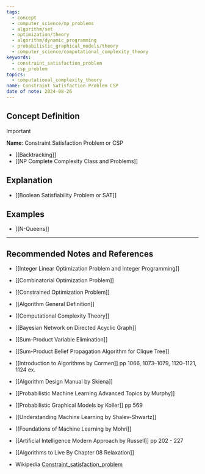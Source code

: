 ```yaml
---
tags:
  - concept
  - computer_science/np_problems
  - algorithm/set
  - optimization/theory
  - algorithm/dynamic_programming
  - probabilistic_graphical_models/theory
  - computer_science/computational_complexity_theory
keywords:
  - constraint_satisfaction_problem
  - csp_problem
topics:
  - computational_complexity_theory
name: Constraint Satisfaction Problem CSP
date of note: 2024-08-26
---
```

 
## Concept Definition

>[!important]
>**Name**: Constraint Satisfaction Problem or CSP



- [[Backtracking]]
- [[NP Complete Complexity Class and Problems]]

## Explanation



- [[Boolean Satisfiability Problem or SAT]]


## Examples

- [[N-Queens]]


-----------
##  Recommended Notes and References


- [[Integer Linear Optimization Problem and Integer Programming]]
- [[Combinatorial Optimization Problem]]
- [[Constrained Optimization Problem]]
- [[Algorithm General Definition]]
- [[Computational Complexity Theory]]


- [[Bayesian Network on Directed Acyclic Graph]]
- [[Sum-Product Variable Elimination]]
- [[Sum-Product Belief Propagation Algorithm for Clique Tree]]


- [[Introduction to Algorithms by Cormen]] pp 1066, 1073–1079, 1120–1121, 1124 ex.
- [[Algorithm Design Manual by Skiena]]
- [[Probabilistic Machine Learning Advanced Topics by Murphy]]
- [[Probabilistic Graphical Models by Koller]] pp 569
- [[Understanding Machine Learning by Shalev-Shwartz]]
- [[Foundations of Machine Learning by Mohri]]
- [[Artificial Intelligence Modern Approach by Russell]] pp 202 - 227


- [[Algorithms to Live By Chapter 08 Relaxation]]
- Wikipedia [Constraint_satisfaction_problem](https://en.wikipedia.org/wiki/Constraint_satisfaction_problem)